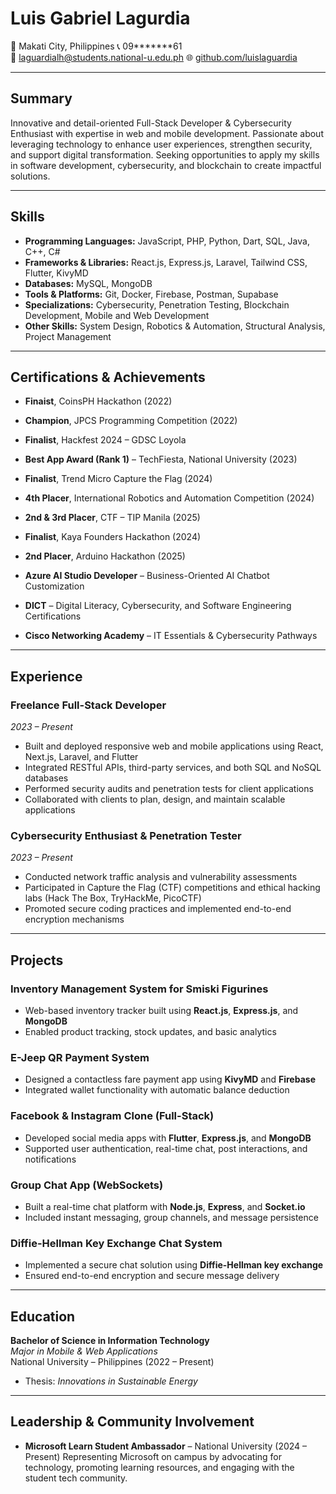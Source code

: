 # **Luis Gabriel Lagurdia**  
📍 Makati City, Philippines
📞 09*******61  
📧 laguardialh@students.national-u.edu.ph 
🌐 [github.com/luislaguardia](https://github.com/luislaguardia)

---

## **Summary**  
Innovative and detail-oriented Full-Stack Developer & Cybersecurity Enthusiast with expertise in web and mobile development. Passionate about leveraging technology to enhance user experiences, strengthen security, and support digital transformation. Seeking opportunities to apply my skills in software development, cybersecurity, and blockchain to create impactful solutions.

---

## **Skills**

- **Programming Languages:** JavaScript, PHP, Python, Dart, SQL, Java, C++, C#  
- **Frameworks & Libraries:** React.js, Express.js, Laravel, Tailwind CSS, Flutter, KivyMD  
- **Databases:** MySQL, MongoDB  
- **Tools & Platforms:** Git, Docker, Firebase, Postman, Supabase  
- **Specializations:** Cybersecurity, Penetration Testing, Blockchain Development, Mobile and Web Development
- **Other Skills:** System Design, Robotics & Automation, Structural Analysis, Project Management  

---

## **Certifications & Achievements**
- **Finaist**, CoinsPH Hackathon (2022)
- **Champion**, JPCS Programming Competition (2022)
- **Finalist**, Hackfest 2024 – GDSC Loyola
- **Best App Award (Rank 1)** – TechFiesta, National University (2023)
- **Finalist**, Trend Micro Capture the Flag (2024)
- **4th Placer**, International Robotics and Automation Competition (2024)
- **2nd & 3rd Placer**, CTF – TIP Manila (2025)  
- **Finalist**, Kaya Founders Hackathon (2024)
- **2nd Placer**, Arduino Hackathon (2025)


- **Azure AI Studio Developer** – Business-Oriented AI Chatbot Customization  
- **DICT** – Digital Literacy, Cybersecurity, and Software Engineering Certifications  
- **Cisco Networking Academy** – IT Essentials & Cybersecurity Pathways

---

## **Experience**

### **Freelance Full-Stack Developer**  
*2023 – Present*  
- Built and deployed responsive web and mobile applications using React, Next.js, Laravel, and Flutter  
- Integrated RESTful APIs, third-party services, and both SQL and NoSQL databases  
- Performed security audits and penetration tests for client applications  
- Collaborated with clients to plan, design, and maintain scalable applications  

### **Cybersecurity Enthusiast & Penetration Tester**  
*2023 – Present*  
- Conducted network traffic analysis and vulnerability assessments  
- Participated in Capture the Flag (CTF) competitions and ethical hacking labs (Hack The Box, TryHackMe, PicoCTF)  
- Promoted secure coding practices and implemented end-to-end encryption mechanisms  

---

## **Projects**

###  **Inventory Management System for Smiski Figurines**  
- Web-based inventory tracker built using **React.js**, **Express.js**, and **MongoDB**  
- Enabled product tracking, stock updates, and basic analytics  

###  **E-Jeep QR Payment System**  
- Designed a contactless fare payment app using **KivyMD** and **Firebase**  
- Integrated wallet functionality with automatic balance deduction  

###  **Facebook & Instagram Clone (Full-Stack)**  
- Developed social media apps with **Flutter**, **Express.js**, and **MongoDB**  
- Supported user authentication, real-time chat, post interactions, and notifications  

###  **Group Chat App (WebSockets)**  
- Built a real-time chat platform with **Node.js**, **Express**, and **Socket.io**  
- Included instant messaging, group channels, and message persistence  

###  **Diffie-Hellman Key Exchange Chat System**  
- Implemented a secure chat solution using **Diffie-Hellman key exchange**  
- Ensured end-to-end encryption and secure message delivery  

---

## **Education**

**Bachelor of Science in Information Technology**  
*Major in Mobile & Web Applications*  
National University – Philippines (2022 – Present)  
- Thesis: *Innovations in Sustainable Energy*

---

## **Leadership & Community Involvement**

- **Microsoft Learn Student Ambassador** – National University (2024 – Present)
Representing Microsoft on campus by advocating for technology, promoting learning resources, and engaging with the student tech community.

